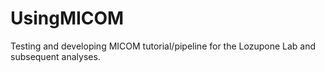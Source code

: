# UsingMICOM
Testing and developing MICOM tutorial/pipeline for the Lozupone Lab and subsequent analyses. 
